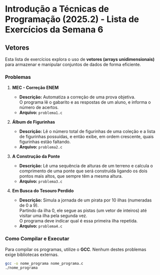 # Introdução a Técnicas de Programação (2025.2) - Lista de Exercícios da Semana 6

## Vetores

Esta lista de exercícios explora o uso de **vetores (arrays unidimensionais)** para armazenar e manipular conjuntos de dados de forma eficiente.

### Problemas

1.  **MEC - Correção ENEM**
    * **Descrição:** Automatiza a correção de uma prova objetiva.  
      O programa lê o gabarito e as respostas de um aluno, e informa o número de acertos.  
    * **Arquivo:** `problema1.c`

2.  **Álbum de Figurinhas**
    * **Descrição:** Lê o número total de figurinhas de uma coleção e a lista de figurinhas possuídas, e então exibe, em ordem crescente, quais figurinhas estão faltando.  
    * **Arquivo:** `problema2.c`

3.  **A Construção da Ponte**
    * **Descrição:** Lê uma sequência de alturas de um terreno e calcula o comprimento de uma ponte que será construída ligando os dois pontos mais altos, que sempre têm a mesma altura.  
    * **Arquivo:** `problema3.c`

4.  **Em Busca do Tesouro Perdido**
    * **Descrição:** Simula a jornada de um pirata por 10 ilhas (numeradas de 0 a 9).  
      Partindo da ilha 0, ele segue as pistas (um vetor de inteiros) até visitar uma ilha pela segunda vez.  
      O programa deve indicar qual é essa primeira ilha repetida.  
    * **Arquivo:** `problema4.c`

### Como Compilar e Executar

Para compilar os programas, utilize o **GCC**. Nenhum destes problemas exige bibliotecas externas.

```bash
gcc -o nome_programa nome_programa.c
./nome_programa
